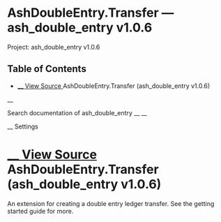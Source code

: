 # AshDoubleEntry.Transfer — ash_double_entry v1.0.6

Project: ash_double_entry v1.0.6

## Table of Contents

- [ __ View Source ](external_link) AshDoubleEntry.Transfer (ash_double_entry v1.0.6)

__

Search documentation of ash_double_entry __ __

__ Settings

#  [ __ View Source ](external_link) AshDoubleEntry.Transfer (ash_double_entry v1.0.6)

An extension for creating a double entry ledger transfer. See the getting started guide for more.
